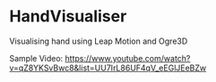 HandVisualiser
==============

Visualising hand using Leap Motion and Ogre3D

Sample Video: https://www.youtube.com/watch?v=qZ8YKSvBwc8&list=UU7IrL86UF4qV_eEGlJEeBZw
